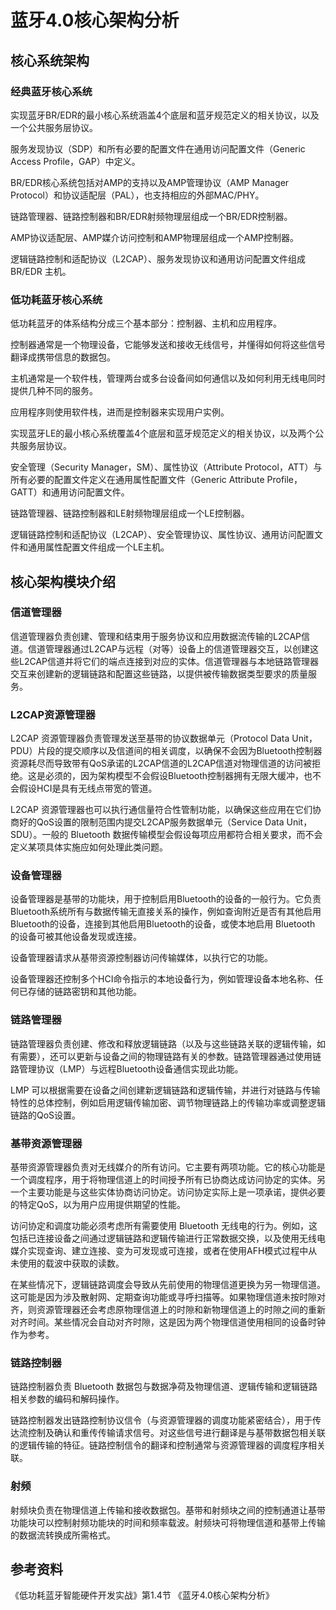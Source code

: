 # 蓝牙4.0核心架构分析

## 核心系统架构

### 经典蓝牙核心系统

实现蓝牙BR/EDR的最小核心系统涵盖4个底层和蓝牙规范定义的相关协议，以及一个公共服务层协议。

服务发现协议（SDP）和所有必要的配置文件在通用访问配置文件（Generic Access Profile，GAP）中定义。

BR/EDR核心系统包括对AMP的支持以及AMP管理协议（AMP Manager Protocol）和协议适配层（PAL），也支持相应的外部MAC/PHY。

链路管理器、链路控制器和BR/EDR射频物理层组成一个BR/EDR控制器。

AMP协议适配层、AMP媒介访问控制和AMP物理层组成一个AMP控制器。

逻辑链路控制和适配协议（L2CAP）、服务发现协议和通用访问配置文件组成BR/EDR 主机。

### 低功耗蓝牙核心系统

低功耗蓝牙的体系结构分成三个基本部分：控制器、主机和应用程序。

控制器通常是一个物理设备，它能够发送和接收无线信号，并懂得如何将这些信号翻译成携带信息的数据包。

主机通常是一个软件栈，管理两台或多台设备间如何通信以及如何利用无线电同时提供几种不同的服务。

应用程序则使用软件栈，进而是控制器来实现用户实例。

实现蓝牙LE的最小核心系统覆盖4个底层和蓝牙规范定义的相关协议，以及两个公共服务层协议。

安全管理（Security Manager，SM）、属性协议（Attribute Protocol，ATT）与所有必要的配置文件定义在通用属性配置文件（Generic Attribute Profile，GATT）和通用访问配置文件。

链路管理器、链路控制器和LE射频物理层组成一个LE控制器。

逻辑链路控制和适配协议（L2CAP）、安全管理协议、属性协议、通用访问配置文件和通用属性配置文件组成一个LE主机。

## 核心架构模块介绍

### 信道管理器

信道管理器负责创建、管理和结束用于服务协议和应用数据流传输的L2CAP信道。信道管理器通过L2CAP与远程（对等）设备上的信道管理器交互，以创建这些L2CAP信道并将它们的端点连接到对应的实体。信道管理器与本地链路管理器交互来创建新的逻辑链路和配置这些链路，以提供被传输数据类型要求的质量服务。

### L2CAP资源管理器

L2CAP 资源管理器负责管理发送至基带的协议数据单元（Protocol Data Unit，PDU）片段的提交顺序以及信道间的相关调度，以确保不会因为Bluetooth控制器资源耗尽而导致带有QoS承诺的L2CAP信道的L2CAP信道对物理信道的访问被拒绝。这是必须的，因为架构模型不会假设Bluetooth控制器拥有无限大缓冲，也不会假设HCI是具有无线点带宽的管道。

L2CAP 资源管理器也可以执行通信量符合性管制功能，以确保这些应用在它们协商好的QoS设置的限制范围内提交L2CAP服务数据单元（Service Data Unit，SDU）。一般的 Bluetooth 数据传输模型会假设每项应用都符合相关要求，而不会定义某项具体实施应如何处理此类问题。

### 设备管理器

设备管理器是基带的功能块，用于控制启用Bluetooth的设备的一般行为。它负责Bluetooth系统所有与数据传输无直接关系的操作，例如查询附近是否有其他启用Bluetooth的设备，连接到其他启用Bluetooth的设备，或使本地启用 Bluetooth 的设备可被其他设备发现或连接。

设备管理器请求从基带资源控制器访问传输媒体，以执行它的功能。

设备管理器还控制多个HCI命令指示的本地设备行为，例如管理设备本地名称、任何已存储的链路密钥和其他功能。

### 链路管理器

链路管理器负责创建、修改和释放逻辑链路（以及与这些链路关联的逻辑传输，如有需要），还可以更新与设备之间的物理链路有关的参数。链路管理器通过使用链路管理协议（LMP）与远程Bluetooth设备通信实现此功能。

LMP 可以根据需要在设备之间创建新逻辑链路和逻辑传输，并进行对链路与传输特性的总体控制，例如启用逻辑传输加密、调节物理链路上的传输功率或调整逻辑链路的QoS设置。

### 基带资源管理器

基带资源管理器负责对无线媒介的所有访问。它主要有两项功能。它的核心功能是一个调度程序，用于将物理信道上的时间授予所有已协商达成访问协定的实体。另一个主要功能是与这些实体协商访问协定。访问协定实际上是一项承诺，提供必要的特定QoS，以为用户应用提供期望的性能。

访问协定和调度功能必须考虑所有需要使用 Bluetooth 无线电的行为。例如，这包括已连接设备之间通过逻辑链路和逻辑传输进行正常数据交换，以及使用无线电媒介实现查询、建立连接、变为可发现或可连接，或者在使用AFH模式过程中从未使用的载波中获取的读数。

在某些情况下，逻辑链路调度会导致从先前使用的物理信道更换为另一物理信道。这可能是因为涉及散射网、定期查询功能或寻呼扫描等。如果物理信道未按时隙对齐，则资源管理器还会考虑原物理信道上的时隙和新物理信道上的时隙之间的重新对齐时间。某些情况会自动对齐时隙，这是因为两个物理信道使用相同的设备时钟作为参考。

### 链路控制器

链路控制器负责 Bluetooth 数据包与数据净荷及物理信道、逻辑传输和逻辑链路相关参数的编码和解码操作。

链路控制器发出链路控制协议信令（与资源管理器的调度功能紧密结合），用于传达流控制及确认和重传传输请求信号。对这些信号进行翻译是与基带数据包相关联的逻辑传输的特征。链路控制信令的翻译和控制通常与资源管理器的调度程序相关联。

### 射频

射频块负责在物理信道上传输和接收数据包。基带和射频块之间的控制通道让基带功能块可以控制射频功能块的时间和频率载波。射频块可将物理信道和基带上传输的数据流转换成所需格式。

## 参考资料

《低功耗蓝牙智能硬件开发实战》第1.4节 《蓝牙4.0核心架构分析》
